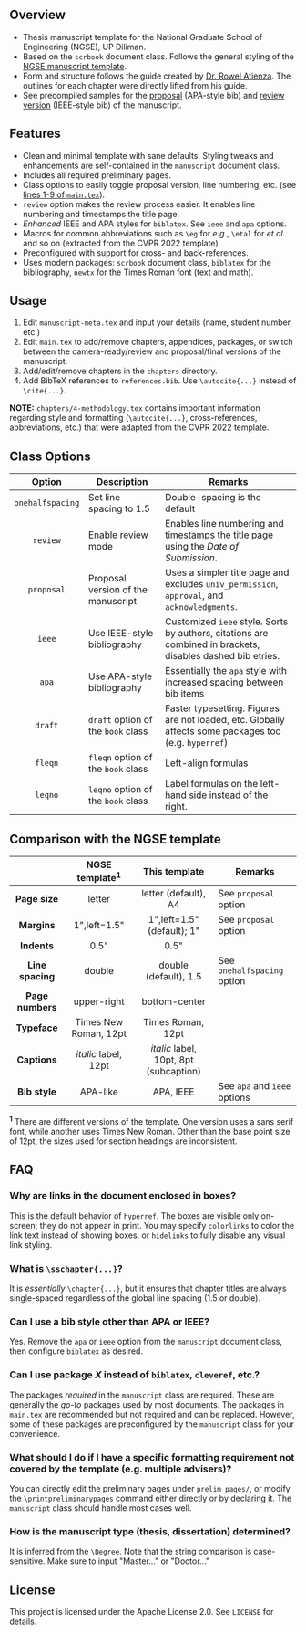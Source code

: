 ## Overview
- Thesis manuscript template for the National Graduate School of Engineering (NGSE), UP Diliman.
- Based on the `scrbook` document class. Follows the general styling of the [NGSE manuscript template](https://coe.upd.edu.ph/forms/).
- Form and structure follows the guide created by [Dr. Rowel Atienza](https://github.com/roatienza). The outlines for each chapter were directly lifted from his guide.
- See precompiled samples for the [proposal](https://github.com/baudm/ngse-manuscript/blob/main/samples/proposal.pdf) (APA-style bib) and [review version](https://github.com/baudm/ngse-manuscript/blob/main/samples/final_review.pdf) (IEEE-style bib) of the manuscript.

## Features
- Clean and minimal template with sane defaults. Styling tweaks and enhancements are self-contained in the `manuscript` document class.
- Includes all required preliminary pages.
- Class options to easily toggle proposal version, line numbering, etc. (see [lines 1-9 of `main.tex`](https://github.com/baudm/ngse-manuscript/blob/main/main.tex#L1-L9)).
- `review` option makes the review process easier. It enables line numbering and timestamps the title page.
- *Enhanced* IEEE and APA styles for `biblatex`. See `ieee` and `apa` options.
- Macros for common abbreviations such as `\eg` for *e.g.*, `\etal` for *et al.* and so on (extracted from the CVPR 2022 template).
- Preconfigured with support for cross- and back-references.
- Uses modern packages: `scrbook` document class, `biblatex` for the bibliography, `newtx` for the Times Roman font (text and math).

## Usage
1. Edit `manuscript-meta.tex` and input your details (name, student number, etc.)
2. Edit `main.tex` to add/remove chapters, appendices, packages, or switch between the camera-ready/review and proposal/final versions of the manuscript.
3. Add/edit/remove chapters in the `chapters` directory.
4. Add BibTeX references to `references.bib`. Use `\autocite{...}` instead of `\cite{...}`.

**NOTE:** `chapters/4-methodology.tex` contains important information regarding style and formatting (`\autocite{...}`, cross-references, abbreviations, etc.) that were adapted from the CVPR 2022 template.

## Class Options
| Option           | Description                        |  Remarks                                                                                                   |
|:----------------:|------------------------------------|------------------------------------------------------------------------------------------------------------|
| `onehalfspacing` | Set line spacing to 1.5            | Double-spacing is the default                                                                              |
| `review`         | Enable review mode                 | Enables line numbering and timestamps the title page using the *Date of Submission*.                       |
| `proposal`       | Proposal version of the manuscript | Uses a simpler title page and excludes `univ_permission`, `approval`, and `acknowledgments`.               |
| `ieee`           | Use IEEE-style bibliography        | Customized `ieee` style. Sorts by authors, citations are combined in brackets, disables dashed bib etries. |
| `apa`            | Use APA-style bibliography         | Essentially the `apa` style with increased spacing between bib items                                       |
| `draft`          | `draft` option of the `book` class | Faster typesetting. Figures are not loaded, etc. Globally affects some packages too (e.g. `hyperref`)      |
| `fleqn`          | `fleqn` option of the `book` class | Left-align formulas                                                                                        |
| `leqno`          | `leqno` option of the `book` class | Label formulas on the left-hand side instead of the right.                                                 |

## Comparison with the NGSE template
| &nbsp;           | NGSE template<sup>1</sup> | This template                             | Remarks                      |
|:----------------:|:-------------------------:|:-----------------------------------------:|------------------------------|
| **Page size**    | letter                    | letter (default), A4                      | See `proposal` option        |
| **Margins**      | 1",left=1.5"              | 1",left=1.5" (default); 1"                | See `proposal` option        |
| **Indents**      | 0.5"                      | 0.5"                                      |                              |
| **Line spacing** | double                    | double (default), 1.5                     | See `onehalfspacing` option  |
| **Page numbers** | upper-right               | bottom-center                             |                              |
| **Typeface**     | Times New Roman, 12pt     | Times Roman, 12pt                         |                              |
| **Captions**     | *italic* label, 12pt      | *italic* label, 10pt, 8pt (subcaption)    |                              |
| **Bib style**    | APA-like                  | APA, IEEE                                 | See `apa` and `ieee` options |

**<sup>1</sup>** There are different versions of the template. One version uses a sans serif font, while another uses Times New Roman. Other than the base point size of 12pt, the sizes used for section headings are inconsistent.

## FAQ
### Why are links in the document enclosed in boxes?
This is the default behavior of `hyperref`. The boxes are visible only on-screen; they do not appear in print. You may specify `colorlinks` to color the link text instead of showing boxes, or `hidelinks` to fully disable any visual link styling.

### What is `\sschapter{...}`?
It is *essentially* `\chapter{...}`, but it ensures that chapter titles are always single-spaced regardless of the global line spacing (1.5 or double).

### Can I use a bib style other than APA or IEEE?
Yes. Remove the `apa` or `ieee` option from the `manuscript` document class, then configure `biblatex` as desired.

### Can I use package *X* instead of `biblatex`, `cleveref`, etc.?
The packages *required* in the `manuscript` class are required. These are generally the *go-to* packages used by most documents. The packages in `main.tex` are recommended but not required and can be replaced. However, some of these packages are preconfigured by the `manuscript` class for your convenience.

### What should I do if I have a specific formatting requirement not covered by the template (e.g. multiple advisers)?
You can directly edit the preliminary pages under `prelim_pages/`, or modify the `\printpreliminarypages` command either directly or by declaring it. The `manuscript` class should handle most cases well.

### How is the manuscript type (thesis, dissertation) determined?
It is inferred from the `\Degree`. Note that the string comparison is case-sensitive. Make sure to input "Master..." or "Doctor..."

## License
This project is licensed under the Apache License 2.0. See `LICENSE` for details.
